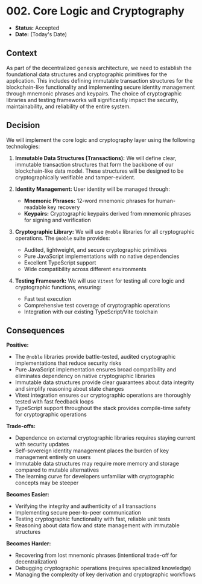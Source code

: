 # 002. Core Logic and Cryptography

- **Status:** Accepted
- **Date:** (Today's Date)

## Context

As part of the decentralized genesis architecture, we need to establish the foundational data structures and cryptographic primitives for the application. This includes defining immutable transaction structures for the blockchain-like functionality and implementing secure identity management through mnemonic phrases and keypairs. The choice of cryptographic libraries and testing frameworks will significantly impact the security, maintainability, and reliability of the entire system.

## Decision

We will implement the core logic and cryptography layer using the following technologies:

1. **Immutable Data Structures (Transactions):** We will define clear, immutable transaction structures that form the backbone of our blockchain-like data model. These structures will be designed to be cryptographically verifiable and tamper-evident.

2. **Identity Management:** User identity will be managed through:
   - **Mnemonic Phrases:** 12-word mnemonic phrases for human-readable key recovery
   - **Keypairs:** Cryptographic keypairs derived from mnemonic phrases for signing and verification

3. **Cryptographic Library:** We will use `@noble` libraries for all cryptographic operations. The `@noble` suite provides:
   - Audited, lightweight, and secure cryptographic primitives
   - Pure JavaScript implementations with no native dependencies
   - Excellent TypeScript support
   - Wide compatibility across different environments

4. **Testing Framework:** We will use `Vitest` for testing all core logic and cryptographic functions, ensuring:
   - Fast test execution
   - Comprehensive test coverage of cryptographic operations
   - Integration with our existing TypeScript/Vite toolchain

## Consequences

**Positive:**
- The `@noble` libraries provide battle-tested, audited cryptographic implementations that reduce security risks
- Pure JavaScript implementation ensures broad compatibility and eliminates dependency on native cryptographic libraries
- Immutable data structures provide clear guarantees about data integrity and simplify reasoning about state changes
- Vitest integration ensures our cryptographic operations are thoroughly tested with fast feedback loops
- TypeScript support throughout the stack provides compile-time safety for cryptographic operations

**Trade-offs:**
- Dependence on external cryptographic libraries requires staying current with security updates
- Self-sovereign identity management places the burden of key management entirely on users
- Immutable data structures may require more memory and storage compared to mutable alternatives
- The learning curve for developers unfamiliar with cryptographic concepts may be steeper

**Becomes Easier:**
- Verifying the integrity and authenticity of all transactions
- Implementing secure peer-to-peer communication
- Testing cryptographic functionality with fast, reliable unit tests
- Reasoning about data flow and state management with immutable structures

**Becomes Harder:**
- Recovering from lost mnemonic phrases (intentional trade-off for decentralization)
- Debugging cryptographic operations (requires specialized knowledge)
- Managing the complexity of key derivation and cryptographic workflows 